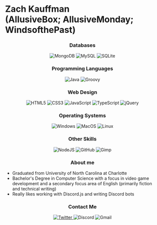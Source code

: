 # Zach Kauffman<br />(AllusiveBox; AllusiveMonday; WindsofthePast)

<div align="center" id="technical">


### Databases


<img alt="MongoDB" src="https://img.shields.io/badge/MongoDB-4EA94B?style=for-the-badge&logo=mongodb&logoColor=white" />

<img alt="MySQL" src="https://img.shields.io/badge/MySQL-00758f?style=for-the-badge&logo=mysql&logoColor=white" />

<img alt="SQLite" src="https://img.shields.io/badge/SQLite-003B57?style=for-the-badge&logo=sqlite&logoColor=white" />

### Programming Languages

<img alt="Java" src="https://img.shields.io/badge/java-%23ED8B00.svg?&style=for-the-badge&logo=java&logoColor=white" />

<img alt="Groovy" src="https://img.shields.io/badge/Groovy-4298B8.svg?&style=for-the-badge&logo=apachegroovy&logoColor=white" />


### Web Design


<img alt="HTML5" src="https://img.shields.io/badge/html5%20-%23E34F26.svg?&style=for-the-badge&logo=html5&logoColor=white"/>

<img alt="CSS3" src="https://img.shields.io/badge/css3%20-%231572B6.svg?&style=for-the-badge&logo=css3&logoColor=white" />

<img alt="JavaScript" src="https://img.shields.io/badge/javascript%20-%23323330.svg?&style=for-the-badge&logo=javascript&logoColor=%23F7DF1E" />

<img alt="TypeScript" src="https://img.shields.io/badge/typescript%20-%23007ACC.svg?&style=for-the-badge&logo=typescript&logoColor=white" />

<img alt="jQuery" src="https://img.shields.io/badge/jQuery-0769AD.svg?&style=for-the-badge&logo=jquery&logoColor=white" />


### Operating Systems


<img alt="Windows" src="https://img.shields.io/badge/windows-0078D6.svg?&style=for-the-badge&logo=windows&logoColor=white" />

<img alt="MacOS" src="https://img.shields.io/badge/macos-000000.svg?&style=for-the-badge&logo=macos&logoColor=white" />

<img alt="Linux" src="https://img.shields.io/badge/linux-FCC624.svg?&style=for-the-badge&logo=linux&logoColor=white" />


### Other Skills


<img alt="NodeJS" src="https://img.shields.io/badge/node.js%20-%2343853D.svg?&style=for-the-badge&logo=node.js&logoColor=white" />

<img alt="GitHub" src="https://img.shields.io/badge/github%20-%23121011.svg?&style=for-the-badge&logo=github&logoColor=white" />

<img alt="Gimp" src="https://img.shields.io/badge/gimp%20-5C5543.svg?&style=for-the-badge&logo=gimp&logoColor=white" />


</div>

<div align="left" id="about">

### <p align="center">About me</p>

* Graduated from University of North Carolina at Charlotte
* Bachelor's Degree in Computer Science with a focus in video game development and a secondary focus area of English (primarily fiction and technical writing)
* Really likes working with Discord.js and writing Discord bots

</div>

<div align="center" id="social">


### Contact Me


<a href="https://twitter.com/AllusiveBox" target="_blank">
<img alt="Twitter" src="https://img.shields.io/badge/@AllusiveBox-1DA1F2.svg?&style=for-the-badge&logo=twitter&logoColor=white" />
</a>

<img alt="Discord" src="https://img.shields.io/badge/%3BAllusiveMonday%236669-5865F2.svg?&style=for-the-badge&logo=discord&logoColor=white" />

<img alt="Gmail" src="https://img.shields.io/badge/zakau111%40gmail.com-EA4335.svg?&style=for-the-badge&logo=gmail&logoColor=white" />

</div>
